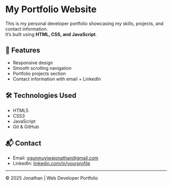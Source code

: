 # My Portfolio Website

This is my personal developer portfolio showcasing my skills, projects, and contact information.  
It’s built using **HTML, CSS, and JavaScript**.

## 🚀 Features
- Responsive design
- Smooth scrolling navigation
- Portfolio projects section
- Contact information with email + LinkedIn

## 🛠 Technologies Used
- HTML5
- CSS3
- JavaScript
- Git & GitHub

## 📬 Contact
- Email: [ogunmuyiwajonathan@gmail.com](mailto:ogunmuyiwajonathan@gmail.com)  
- LinkedIn: [linkedin.com/in/yourprofile](https://linkedin.com/in/yourprofile)

---
© 2025 Jonathan | Web Developer Portfolio
